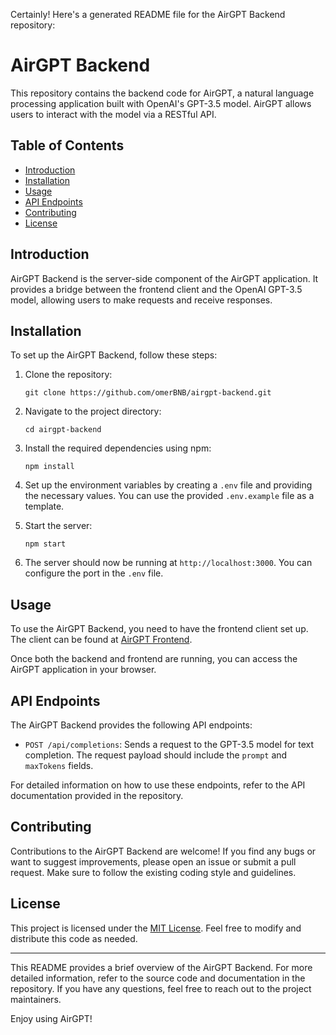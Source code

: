 Certainly! Here's a generated README file for the AirGPT Backend repository:

# AirGPT Backend

This repository contains the backend code for AirGPT, a natural language processing application built with OpenAI's GPT-3.5 model. AirGPT allows users to interact with the model via a RESTful API.

## Table of Contents

- [Introduction](#introduction)
- [Installation](#installation)
- [Usage](#usage)
- [API Endpoints](#api-endpoints)
- [Contributing](#contributing)
- [License](#license)

## Introduction

AirGPT Backend is the server-side component of the AirGPT application. It provides a bridge between the frontend client and the OpenAI GPT-3.5 model, allowing users to make requests and receive responses.

## Installation

To set up the AirGPT Backend, follow these steps:

1. Clone the repository:

   ```shell
   git clone https://github.com/omerBNB/airgpt-backend.git
   ```

2. Navigate to the project directory:

   ```shell
   cd airgpt-backend
   ```

3. Install the required dependencies using npm:

   ```shell
   npm install
   ```

4. Set up the environment variables by creating a `.env` file and providing the necessary values. You can use the provided `.env.example` file as a template.

5. Start the server:

   ```shell
   npm start
   ```

6. The server should now be running at `http://localhost:3000`. You can configure the port in the `.env` file.

## Usage

To use the AirGPT Backend, you need to have the frontend client set up. The client can be found at [AirGPT Frontend](https://github.com/omerBNB/airgpt-frontend).

Once both the backend and frontend are running, you can access the AirGPT application in your browser.

## API Endpoints

The AirGPT Backend provides the following API endpoints:

- `POST /api/completions`: Sends a request to the GPT-3.5 model for text completion. The request payload should include the `prompt` and `maxTokens` fields.

For detailed information on how to use these endpoints, refer to the API documentation provided in the repository.

## Contributing

Contributions to the AirGPT Backend are welcome! If you find any bugs or want to suggest improvements, please open an issue or submit a pull request. Make sure to follow the existing coding style and guidelines.

## License

This project is licensed under the [MIT License](LICENSE). Feel free to modify and distribute this code as needed.

---

This README provides a brief overview of the AirGPT Backend. For more detailed information, refer to the source code and documentation in the repository. If you have any questions, feel free to reach out to the project maintainers.

Enjoy using AirGPT!
